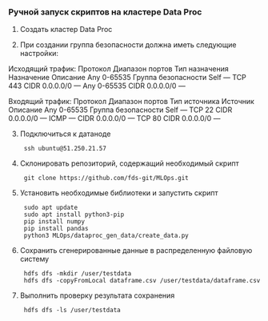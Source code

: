 ### Ручной запуск скриптов на кластере Data Proc

1) Создать кластер Data Proc

2) При создании группа безопасности должна иметь следующие настройки:

Исходящий трафик:
Протокол	Диапазон портов	Тип назначения			Назначение	Описание
Any			0-65535			Группа безопасности		Self		—
TCP			443				CIDR					0.0.0.0/0 	—
Any			0-65535			CIDR					0.0.0.0/0 	—

Входящий трафик:
Протокол	Диапазон портов	Тип источника			Источник	Описание
Any			0-65535			Группа безопасности		Self		—
TCP			22				CIDR					0.0.0.0/0 	—
ICMP		—				CIDR					0.0.0.0/0 	—
TCP			80				CIDR					0.0.0.0/0 	—

3) Подключиться к датаноде

		ssh ubuntu@51.250.21.57

4) Склонировать репозиторий, содержащий необходимый скрипт

		git clone https://github.com/fds-git/MLOps.git

5) Установить необходимые библиотеки и запустить скрипт

		sudo apt update
		sudo apt install python3-pip
		pip install numpy
		pip install pandas
		python3 MLOps/dataproc_gen_data/create_data.py

6) Сохранить сгенерированные данные в распределенную файловую систему

		hdfs dfs -mkdir /user/testdata
		hdfs dfs -copyFromLocal dataframe.csv /user/testdata/dataframe.csv

7) Выполнить проверку результата сохранения

		hdfs dfs -ls /user/testdata